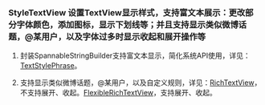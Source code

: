 ### StyleTextView 设置TextView显示样式，支持富文本展示：更改部分字体颜色，添加图标，显示下划线等；并且支持显示类似微博话题，@某用户，以及字体过多时显示收起和展开操作等  

1. 封装SpannableStringBuilder支持富文本显示，简化系统API使用，详见：[TextStylePhrase](https://github.com/kendada/StyleTextView/blob/master/styletextview/src/main/java/com/koudai/styletextview/textstyle/TextStylePhrase.java "Title")。      


2. 支持显示类似微博话题，@某用户，以及自定义规则，详见：[RichTextView](https://github.com/kendada/StyleTextView/blob/master/styletextview/src/main/java/com/koudai/styletextview/RichTextView.java "Title")，不支持展开、收起。[FlexibleRichTextView](https://github.com/kendada/StyleTextView/blob/master/styletextview/src/main/java/com/koudai/styletextview/FlexibleRichTextView.java "Title")，支持展开、收起。      


